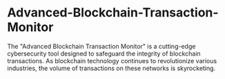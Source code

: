 # Advanced-Blockchain-Transaction-Monitor
The "Advanced Blockchain Transaction Monitor" is a cutting-edge cybersecurity tool designed to safeguard the integrity of blockchain transactions. As blockchain technology continues to revolutionize various industries, the volume of transactions on these networks is skyrocketing. 
